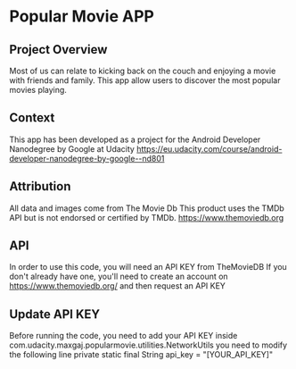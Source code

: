 # Popular Movie APP

## Project Overview
Most of us can relate to kicking back on the couch and enjoying a movie with friends and family.
This app allow users to discover the most popular movies playing.

## Context
This app has been developed as a project for the 
Android Developer Nanodegree by Google at Udacity
https://eu.udacity.com/course/android-developer-nanodegree-by-google--nd801

## Attribution
All data and images come from The Movie Db
This product uses the TMDb API but is not endorsed or certified by TMDb.
https://www.themoviedb.org

## API 
In order to use this code, you will need an API KEY from TheMovieDB
If you don't already have one, you'll need to create an account on
https://www.themoviedb.org/
and then request an API KEY

## Update API KEY
Before running the code, you need to add your API KEY
inside com.udacity.maxgaj.popularmovie.utilities.NetworkUtils
you need to modify the following line
private static final String api_key = "[YOUR_API_KEY]"
